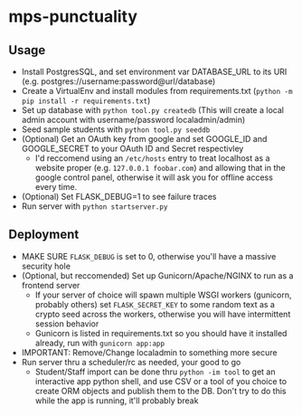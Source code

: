 # mps-punctuality

## Usage

 * Install PostgresSQL, and set environment var DATABASE_URL to its URI (e.g. postgres://username:password@url/database)
 * Create a VirtualEnv and install modules from requirements.txt (`python -m pip install -r requirements.txt`)
 * Set up database with `python tool.py createdb` (This will create a local admin account with username/password localadmin/admin)
 * Seed sample students with `python tool.py seeddb`
 * (Optional) Get an OAuth key from google and set GOOGLE_ID and GOOGLE_SECRET to your OAuth ID and Secret respectivley
   * I'd reccomend using an `/etc/hosts` entry to treat localhost as a website proper (e.g. `127.0.0.1 foobar.com`) and allowing that in the google control panel, otherwise it will ask you for offline access every time.
 * (Optional) Set FLASK_DEBUG=1 to see failure traces
 * Run server with `python startserver.py`

## Deployment

 * MAKE SURE `FLASK_DEBUG` is set to 0, otherwise you'll have a massive security hole
 * (Optional, but reccomended) Set up Gunicorn/Apache/NGINX to run as a frontend server
   * If your server of choice will spawn multiple WSGI workers (gunicorn, probably others) set `FLASK_SECRET_KEY` to some random text as a crypto seed across the workers, otherwise you will have intermittent session behavior
   * Gunicorn is listed in requirements.txt so you should have it installed already, run with `gunicorn app:app`
 * IMPORTANT: Remove/Change localadmin to something more secure
 * Run server thru a scheduler/rc as needed, your good to go
   * Student/Staff import can be done thru `python -im tool` to get an interactive app python shell, and use CSV or a tool of you choice to create ORM objects and publish them to the DB. Don't try to do this while the app is running, it'll probably break
